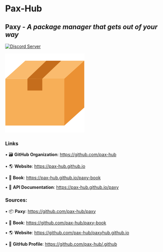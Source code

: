 # Pax-Hub 

## Paxy - *A package manager that gets out of your way*

[![Discord Server](https://dcbadge.vercel.app/api/server/vFG57wDxsd?style=flat)](https://discord.gg/vFG57wDxsd)

![Paxy Logo](paxy_logo.png)

### Links

• 🗃️ **GitHub Organization**: https://github.com/pax-hub

• :earth_americas: **Website**: https://pax-hub.github.io

• :blue_book: **Book**: https://pax-hub.github.io/paxy-book

• :bookmark_tabs: **API Documentation**: https://pax-hub.github.io/paxy

### Sources:

• :package: **Paxy**: https://github.com/pax-hub/paxy 

• :blue_book: **Book**: https://github.com/pax-hub/paxy-book

• :earth_americas: **Website**: https://github.com/pax-hub/paxyhub.github.io

• :busts_in_silhouette: **GitHub Profile**: https://github.com/pax-hub/.github
